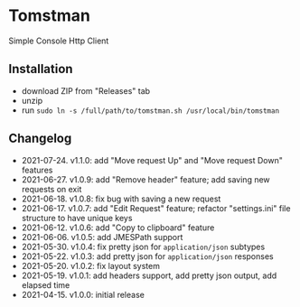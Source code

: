 # Tomstman
Simple Console Http Client

## Installation
- download ZIP from "Releases" tab
- unzip
- run `sudo ln -s /full/path/to/tomstman.sh /usr/local/bin/tomstman`

## Changelog
- 2021-07-24. v1.1.0: add "Move request Up" and "Move request Down" features 
- 2021-06-27. v1.0.9: add "Remove header" feature; add saving new requests on exit 
- 2021-06-18. v1.0.8: fix bug with saving a new request
- 2021-06-17. v1.0.7: add "Edit Request" feature; refactor "settings.ini" file structure to have unique keys
- 2021-06-12. v1.0.6: add "Copy to clipboard" feature
- 2021-06-06. v1.0.5: add JMESPath support
- 2021-05-30. v1.0.4: fix pretty json for `application/json` subtypes
- 2021-05-22. v1.0.3: add pretty json for `application/json` responses
- 2021-05-20. v1.0.2: fix layout system
- 2021-05-19. v1.0.1: add headers support, add pretty json output, add elapsed time
- 2021-04-15. v1.0.0: initial release
